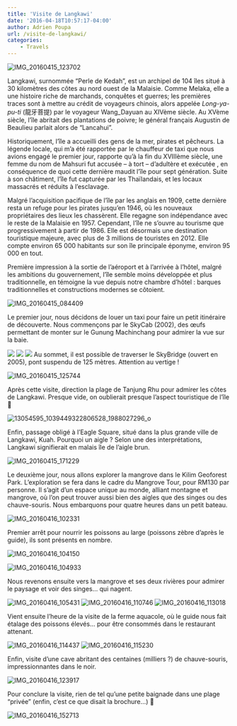 ```yaml
---
title: 'Visite de Langkawi'
date: '2016-04-18T10:57:17-04:00'
author: Adrien Poupa
url: /visite-de-langkawi/
categories:
    - Travels
---
```


![IMG_20160415_123702](https://cdn.poupa.net/uploads/2016/04/IMG_20160415_123702-1024x759.jpg)

Langkawi, surnommée “Perle de Kedah”, est un archipel de 104 îles situé à 30 kilomètres des côtes au nord ouest de la Malaisie. Comme Melaka, elle a une histoire riche de marchands, conquêtes et guerres; les premières traces sont à mettre au crédit de voyageurs chinois, alors appelée *Long-ya-pu-ti* (龍牙菩提) par le voyageur Wang\_Dayuan au XIVème siècle. Au XVème siècle, l’île abritait des plantations de poivre; le général français Augustin de Beaulieu parlait alors de “Lancahui”.

Historiquement, l’île a accueilli des gens de la mer, pirates et pêcheurs. La légende locale, qui m’a été rapportée par le chauffeur de taxi que nous avions engagé le premier jour, rapporte qu’à la fin du XVIIIème siècle, une femme du nom de Mahsuri fut accusée – à tort – d’adultère et exécutée , en conséquence de quoi cette dernière maudit l’île pour sept génération. Suite à son châtiment, l’île fut capturée par les Thaïlandais, et les locaux massacrés et réduits à l’esclavage.

Malgré l’acquisition pacifique de l’île par les anglais en 1909, cette dernière resta un refuge pour les pirates jusqu’en 1946, où les nouveaux propriétaires des lieux les chassèrent. Elle regagne son indépendance avec le reste de la Malaisie en 1957. Cependant, l’île ne s’ouvre au tourisme que progressivement à partir de 1986. Elle est désormais une destination touristique majeure, avec plus de 3 millions de touristes en 2012. Elle compte environ 65 000 habitants sur son île principale éponyme, environ 95 000 en tout.

Première impression à la sortie de l’aéroport et à l’arrivée à l’hôtel, malgré les ambitions du gouvernement, l’île semble moins développée et plus traditionnelle, en témoigne la vue depuis notre chambre d’hôtel : barques traditionnelles et constructions modernes se côtoient.

![IMG_20160415_084409](https://cdn.poupa.net/uploads/2016/04/IMG_20160415_084409-1024x759.jpg)

Le premier jour, nous décidons de louer un taxi pour faire un petit itinéraire de découverte. Nous commençons par le SkyCab (2002), des œufs permettant de monter sur le Gunung Machinchang pour admirer la vue sur la baie.

[![](https://cdn.poupa.net/uploads/2016/04/IMG_20160415_123027.jpg)](http://localhost/visite-de-langkawi/img_20160415_123027/)  [![](https://cdn.poupa.net/uploads/2016/04/IMG_20160415_130506-1024x759.jpg)](http://localhost/visite-de-langkawi/img_20160415_130506/)  [![](https://cdn.poupa.net/uploads/2016/04/IMG_20160415_133811-1024x759.jpg)](http://localhost/visite-de-langkawi/img_20160415_133811/)  Au sommet, il est possible de traverser le SkyBridge (ouvert en 2005), pont suspendu de 125 mètres. Attention au vertige !

![IMG_20160415_125744](https://cdn.poupa.net/uploads/2016/04/IMG_20160415_125744-1024x759.jpg)

Après cette visite, direction la plage de Tanjung Rhu pour admirer les côtes de Langkawi. Presque vide, on oublierait presque l’aspect touristique de l’île 🙂

![13054595_1039449322806528_1988027296_o](https://cdn.poupa.net/uploads/2016/04/13054595_1039449322806528_1988027296_o-1024x576.jpg)

Enfin, passage obligé à l’Eagle Square, situé dans la plus grande ville de Langkawi, Kuah. Pourquoi un aigle ? Selon une des interprétations, Langkawi signifierait en malais île de l’aigle brun.

![IMG_20160415_171229](https://cdn.poupa.net/uploads/2016/04/IMG_20160415_171229-1024x759.jpg)

Le deuxième jour, nous allons explorer la mangrove dans le Kilim Geoforest Park. L’exploration se fera dans le cadre du Mangrove Tour, pour RM130 par personne. Il s’agit d’un espace unique au monde, alliant montagne et mangrove, où l’on peut trouver aussi bien des aigles que des singes ou des chauve-souris. Nous embarquons pour quatre heures dans un petit bateau.

![IMG_20160416_102331](https://cdn.poupa.net/uploads/2016/04/IMG_20160416_102331-1024x759.jpg)

Premier arrêt pour nourrir les poissons au large (poissons zèbre d’après le guide), ils sont présents en nombre.

![IMG_20160416_104150](https://cdn.poupa.net/uploads/2016/04/IMG_20160416_104150-1024x759.jpg)

![IMG_20160416_104933](https://cdn.poupa.net/uploads/2016/04/IMG_20160416_104933-1024x759.jpg)

Nous revenons ensuite vers la mangrove et ses deux rivières pour admirer le paysage et voir des singes… qui nagent.

![IMG_20160416_105431](https://cdn.poupa.net/uploads/2016/04/IMG_20160416_105431-1024x759.jpg) ![IMG_20160416_110746](https://cdn.poupa.net/uploads/2016/04/IMG_20160416_110746-1024x759.jpg) ![IMG_20160416_113018](https://cdn.poupa.net/uploads/2016/04/IMG_20160416_113018-1024x759.jpg)

Vient ensuite l’heure de la visite de la ferme aquacole, où le guide nous fait étalage des poissons élevés… pour être consommés dans le restaurant attenant.

![IMG_20160416_114437](https://cdn.poupa.net/uploads/2016/04/IMG_20160416_114437-1024x759.jpg) ![IMG_20160416_115230](https://cdn.poupa.net/uploads/2016/04/IMG_20160416_115230-1024x759.jpg)

Enfin, visite d’une cave abritant des centaines (milliers ?) de chauve-souris, impressionnantes dans le noir.

![IMG_20160416_123917](https://cdn.poupa.net/uploads/2016/04/IMG_20160416_123917-1024x759.jpg)

Pour conclure la visite, rien de tel qu’une petite baignade dans une plage “privée” (enfin, c’est ce que disait la brochure…) 🙂

![IMG_20160416_152713](https://cdn.poupa.net/uploads/2016/04/IMG_20160416_152713.jpg)